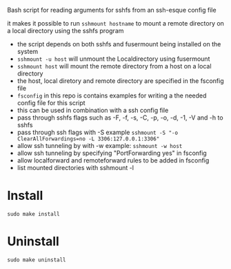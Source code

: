 Bash script for reading arguments for sshfs from an ssh-esque config file

it makes it possible to run `sshmount hostname` to mount a remote directory on a local directory using the sshfs program

- the script depends on both sshfs and fusermount being installed on the system
- `sshmount -u host` will unmount the Localdirectory using fusermount
- `sshmount host` will mount the remote directory from a host on a local directory
- the host, local diretory and remote directory are specified in the fsconfig file
- `fsconfig` in this repo is contains examples for writing a the needed config file for this script
- this can be used in combination with a ssh config file
- pass through sshfs flags such as -F, -f, -s, -C, -p, -o, -d, -1, -V and -h to sshfs
- pass through ssh flags with -S example `sshmount -S "-o ClearAllForwardings=no -L 3306:127.0.0.1:3306"`
- allow ssh tunneling by with -w example: `sshmount -w host`
- allow ssh tunneling by specifying "PortForwarding yes" in fsconfig
- allow localforward and remoteforward rules to be added in fsconfig
- list mounted directories with sshmount -l

# Install
```
sudo make install
```
# Uninstall
```
sudo make uninstall
```
